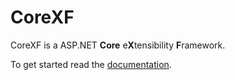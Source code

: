 # CoreXF
CoreXF is a ASP.NET **Core** e**X**tensibility **F**ramework. 

<!--To get started read the [documentation](http://achristov.viewdocs.io/corexf).-->
To get started read the [documentation](https://github.com/achristov/CoreXF/wiki).

